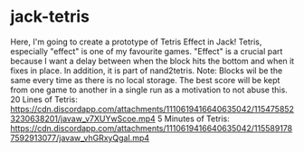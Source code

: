 # jack-tetris
Here, I'm going to create a prototype of Tetris Effect in Jack! Tetris, especially "effect" is one of my favourite games. "Effect" is a crucial part because I want a delay between when the block hits the bottom and when it fixes in place. In addition, it is part of nand2tetris.
Note: Blocks wil be the same every time as there is no local storage. The best score will be kept from one game to another in a single run as a motivation to not abuse this.
20 Lines of Tetris: https://cdn.discordapp.com/attachments/1110619416640635042/1154758523230638201/javaw_v7XUYwScoe.mp4
5 Minutes of Tetris: https://cdn.discordapp.com/attachments/1110619416640635042/1155891787592913077/javaw_vhGRxyQgaI.mp4
